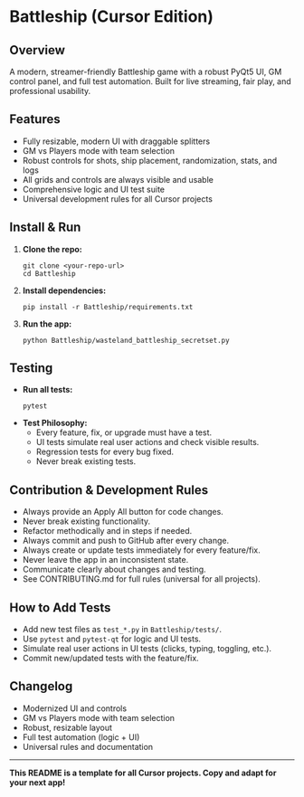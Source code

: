 # Battleship (Cursor Edition)

## Overview
A modern, streamer-friendly Battleship game with a robust PyQt5 UI, GM control panel, and full test automation. Built for live streaming, fair play, and professional usability.

## Features
- Fully resizable, modern UI with draggable splitters
- GM vs Players mode with team selection
- Robust controls for shots, ship placement, randomization, stats, and logs
- All grids and controls are always visible and usable
- Comprehensive logic and UI test suite
- Universal development rules for all Cursor projects

## Install & Run
1. **Clone the repo:**
   ```
   git clone <your-repo-url>
   cd Battleship
   ```
2. **Install dependencies:**
   ```
   pip install -r Battleship/requirements.txt
   ```
3. **Run the app:**
   ```
   python Battleship/wasteland_battleship_secretset.py
   ```

## Testing
- **Run all tests:**
  ```
  pytest
  ```
- **Test Philosophy:**
  - Every feature, fix, or upgrade must have a test.
  - UI tests simulate real user actions and check visible results.
  - Regression tests for every bug fixed.
  - Never break existing tests.

## Contribution & Development Rules
- Always provide an Apply All button for code changes.
- Never break existing functionality.
- Refactor methodically and in steps if needed.
- Always commit and push to GitHub after every change.
- Always create or update tests immediately for every feature/fix.
- Never leave the app in an inconsistent state.
- Communicate clearly about changes and testing.
- See CONTRIBUTING.md for full rules (universal for all projects).

## How to Add Tests
- Add new test files as `test_*.py` in `Battleship/tests/`.
- Use `pytest` and `pytest-qt` for logic and UI tests.
- Simulate real user actions in UI tests (clicks, typing, toggling, etc.).
- Commit new/updated tests with the feature/fix.

## Changelog
- Modernized UI and controls
- GM vs Players mode with team selection
- Robust, resizable layout
- Full test automation (logic + UI)
- Universal rules and documentation

---

**This README is a template for all Cursor projects. Copy and adapt for your next app!** 